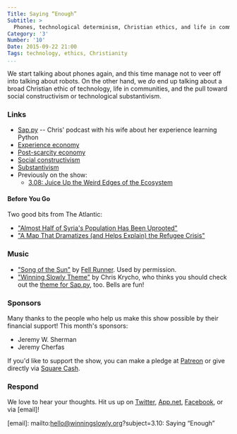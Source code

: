 ```yaml
---
Title: Saying “Enough”
Subtitle: >
  Phones, technological determinism, Christian ethics, and life in community.
Category: '3'
Number: '10'
Date: 2015-09-22 21:00
Tags: technology, ethics, Christianity
...
```


We start talking about phones again, and this time manage not to veer off into
talking about robots. On the other hand, we *do* end up talking about a broad
Christian ethic of technology, life in communities, and the pull toward social
constructivism or technological substantivism.

### Links

  - [Sap.py](//www.sap-py.com) -- Chris' podcast with his wife about her
    experience learning Python
  - [Experience economy](https://en.wikipedia.org/wiki/The_Experience_Economy)
  - [Post-scarcity economy](https://en.wikipedia.org/wiki/Post-scarcity_economy)
  - [Social constructivism](https://en.wikipedia.org/wiki/Social_constructivism)
  - [Substantivism](https://en.wikipedia.org/wiki/The_formalist_vs_substantivist_debate)
  - Previously on the show:
    + [3.08: Juice Up the Weird Edges of the Ecosystem](//www.winningslowly.org/3.08/)

#### Before You Go
Two good bits from The Atlantic:

  - ["Almost Half of Syria's Population Has Been Uprooted"](http://www.theatlantic.com/international/archive/2014/08/half-of-syrias-population-is-displaced/379407/)
  - ["A Map That Dramatizes (and Helps Explain) the Refugee Crisis"](http://www.theatlantic.com/notes/all/2015/08/the-global-refugee-crisis/402718/#note-406321-syria-refugee-map)

### Music
  - ["Song of the Sun"] by [Fell Runner]. Used by permission.
  - ["Winning Slowly Theme"] by Chris Krycho, who thinks you should check out
    the [theme for Sap.py], too. Bells are fun!

["Song of the Sun"]: https://soundcloud.com/fell-runner/song-of-the-sun
[Fell Runner]: https://fellrunner.bandcamp.com
["Winning Slowly Theme"]: //soundcloud.com/chriskrycho/winning-slowly
[theme for Sap.py]: //soundcloud.com/chriskrycho/theme-for-sappy-no-vocals

### Sponsors
Many thanks to the people who help us make this show possible by their financial
support! This month's sponsors:

  - Jeremy W. Sherman
  - Jeremy Cherfas

If you'd like to support the show, you can make a pledge at [Patreon] or give
directly via [Square Cash].

[Patreon]: //www.patreon.com/winningslowly
[Square Cash]: //cash.me/$winningslowly

### Respond

We love to hear your thoughts. Hit us up on [Twitter], [App.net], [Facebook], or
via [email]!

[Twitter]: //www.twitter.com/winningslowly
[App.net]: //www.twitter.com/winningslowly
[Facebook]: //www.facebook.com/winningslowlypodcast
[email]: mailto:hello@winningslowly.org?subject=3.10: Saying “Enough”
